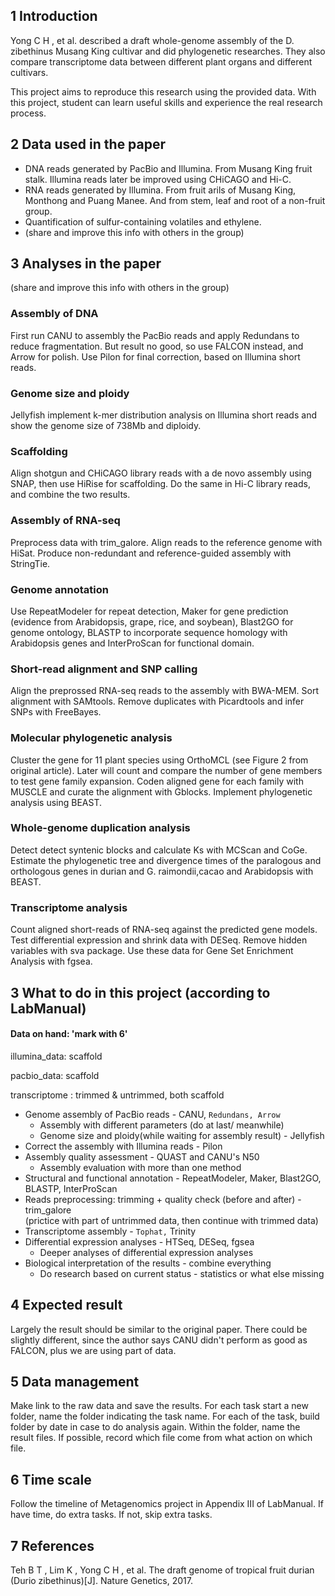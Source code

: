 ## 1 Introduction
Yong C H , et al. described a draft whole-genome assembly of the D. zibethinus Musang King cultivar and did phylogenetic researches. They also compare transcriptome data between different plant organs and different cultivars.   
  
  
This project aims to reproduce this research using the provided data. With this project, student can learn useful skills and experience the real research process.

## 2 Data used in the paper 
* DNA reads generated by PacBio and Illumina. From Musang King fruit stalk. Illumina reads later be improved using CHiCAGO and Hi-C.
* RNA reads generated by Illumina. From fruit arils of Musang King, Monthong and Puang Manee. And from stem, leaf and root of a non-fruit group.
* Quantification of sulfur-containing volatiles and ethylene.
* (share and improve this info with others in the group)

## 3 Analyses in the paper
(share and improve this info with others in the group)
### Assembly of DNA
First run CANU to assembly the PacBio reads and apply Redundans to reduce fragmentation. But result no good, so use FALCON instead, and Arrow for polish. Use Pilon for final correction, based on Illumina short reads.

### Genome size and ploidy
Jellyfish implement k-mer distribution analysis on Illumina short reads and show the genome size of 738Mb and diploidy.

### Scaffolding
Align shotgun and CHiCAGO library reads with a de novo assembly using SNAP, then use HiRise for scaffolding. Do the same in Hi-C library reads, and combine the two results.

### Assembly of RNA-seq
Preprocess data with trim_galore. Align reads to the reference genome with HiSat.  Produce non-redundant and reference-guided assembly with StringTie.

### Genome annotation
Use RepeatModeler for repeat detection, Maker for gene prediction (evidence from Arabidopsis, grape, rice, and soybean), Blast2GO for genome ontology, BLASTP to incorporate sequence homology with Arabidopsis genes and InterProScan for functional domain.

### Short-read alignment and SNP calling
Align the preprossed RNA-seq reads to the assembly with BWA-MEM. Sort alignment with SAMtools. Remove duplicates with Picardtools and infer SNPs with FreeBayes.

### Molecular phylogenetic analysis
Cluster the gene for 11 plant species using OrthoMCL (see Figure 2 from original article). Later will count and compare the number of gene members to test gene family expansion. Coden aligned gene for each family with MUSCLE and curate the alignment with Gblocks. Implement phylogenetic analysis using BEAST.

### Whole-genome duplication analysis
Detect detect syntenic blocks and calculate Ks with MCScan and CoGe. Estimate the phylogenetic tree and divergence times of the paralogous and orthologous genes in durian and G. raimondii,cacao and Arabidopsis with BEAST.

### Transcriptome analysis
Count aligned short-reads of RNA-seq against the predicted gene models. Test differential expression and shrink data with DESeq. Remove hidden variables with sva package.  Use these data for Gene Set Enrichment Analysis with fgsea.


## 3 What to do in this project (according to LabManual)

#### Data on hand: 'mark with 6'

illumina_data: scaffold

pacbio_data: scaffold

transcriptome : trimmed & untrimmed, both scaffold

* Genome assembly of PacBio reads - CANU, `Redundans, Arrow`
  * Assembly with different parameters (do at last/ meanwhile)
  * Genome size and ploidy(while waiting for assembly result) - Jellyfish
* Correct the assembly with Illumina reads - Pilon
* Assembly quality assessment - QUAST and CANU's N50
  * Assembly evaluation with more than one method
* Structural and functional annotation - RepeatModeler, Maker, Blast2GO, BLASTP, InterProScan
* Reads preprocessing: trimming + quality check (before and after) - trim_galore
<br/>(prictice with part of untrimmed data, then continue with trimmed data)
* Transcriptome assembly - `Tophat,` Trinity
* Differential expression analyses - HTSeq, DESeq, fgsea
  * Deeper analyses of differential expression analyses
* Biological interpretation of the results - combine everything
  * Do research based on current status - statistics or what else missing



## 4 Expected result
Largely the result should be similar to the original paper. There could be slightly different, since the author says CANU didn't perform as good as FALCON, plus we are using part of data.

## 5 Data management
Make link to the raw data and save the results. For each task start a new folder, name the folder indicating the task name. For each of the task, build folder by date in case to do analysis again. Within the folder, name the result files. If possible, record which file come from what action on which file.

## 6 Time scale
Follow the timeline of Metagenomics project in Appendix III of LabManual. If have time, do extra tasks. If not, skip extra tasks.



## 7 References
Teh B T , Lim K , Yong C H , et al. The draft genome of tropical fruit durian (Durio zibethinus)[J]. Nature Genetics, 2017.



